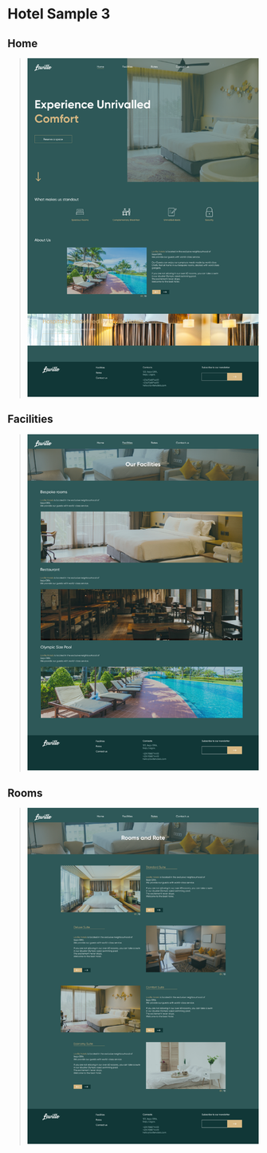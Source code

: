 # Hotel Sample 3

## Home

> ![home](home.png)

## Facilities

> ![facilities](facilities.png)

## Rooms

> ![rooms](rooms.png)
